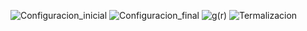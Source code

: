 ![Configuracion_inicial](https://user-images.githubusercontent.com/44034996/58648908-a0d21e00-82bf-11e9-85ac-51e9b9330f6f.png)
![Configuracion_final](https://user-images.githubusercontent.com/44034996/58648907-a0d21e00-82bf-11e9-95dc-0714fbd756cb.png)
![g(r)](https://user-images.githubusercontent.com/44034996/58648909-a16ab480-82bf-11e9-8424-586eb510cfee.png)
![Termalizacion](https://user-images.githubusercontent.com/44034996/58648910-a16ab480-82bf-11e9-98c5-2be8bcb55ecb.png)
